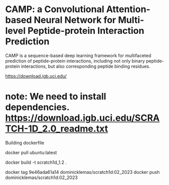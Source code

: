 # CAMP: a Convolutional Attention-based Neural Network for Multi-level Peptide-protein Interaction Prediction

CAMP is a sequence-based deep learning framework for multifaceted prediction of peptide-protein interactions, including not only binary peptide-protein interactions, but also corresponding peptide binding residues.

https://download.igb.uci.edu/

# note: We need to install dependencies. https://download.igb.uci.edu/SCRATCH-1D_2.0_readme.txt

Building dockerfile

docker pull ubuntu:latest

docker build -t scratch1d_1.2 . 

docker tag 9e46ada61a14 dominicklemas/scratch1d:02_2023
docker push dominicklemas/scratch1d:02_2023   
  